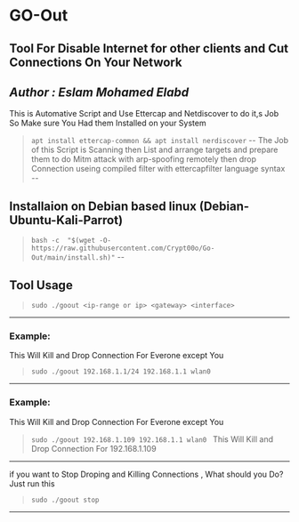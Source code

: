 # GO-Out

Tool For Disable Internet for other clients and Cut Connections On Your Network  
--
*Author : Eslam Mohamed Elabd*
--
This is Automative Script and Use Ettercap and Netdiscover to do it,s Job
So Make sure You Had them Installed on your System
>`apt install ettercap-common && apt install nerdiscover`
--
The Job of this Script is Scanning then List and arrange targets and prepare them to do Mitm attack with arp-spoofing  remotely then drop Connection useing compiled filter with ettercapfilter language syntax 
--

## Installaion on Debian based linux (Debian-Ubuntu-Kali-Parrot)

>` bash -c  "$(wget -O- https://raw.githubusercontent.com/Crypt00o/Go-Out/main/install.sh)" `
--
## Tool Usage 
>`sudo ./goout <ip-range or ip> <gateway> <interface> `
---
### Example:
This Will Kill and Drop Connection For Everone except You
>`sudo ./goout 192.168.1.1/24 192.168.1.1 wlan0 `
---
### Example:
This Will Kill and Drop Connection For Everone except You
>`sudo ./goout 192.168.1.109 192.168.1.1 wlan0 `
>This Will Kill and Drop Connection For 192.168.1.109
---
if you want to Stop Droping and Killing Connections , What should you Do?
Just run this 
>`sudo ./goout stop `
---
